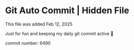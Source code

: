 # Git Auto Commit | Hidden File

This file was added Feb 12, 2025

Just for fun and keeping my daily git commit active 🤪

commit number: 6490
